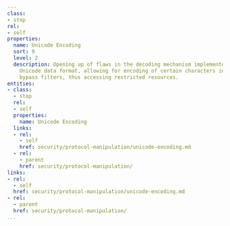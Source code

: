 ```yaml
---
class:
- stop
rel:
- self
properties:
  name: Unicode Encoding
  sort: 9
  level: 2
  description: Opening up of flaws in the decoding mechanism implemented by decoding
    Unicode data format, allowing for encoding of certain characters in the URL to
    bypass filters, thus accessing restricted resources.
entities:
- class:
  - stop
  rel:
  - self
  properties:
    name: Unicode Encoding
  links:
  - rel:
    - self
    href: security/protocol-manipulation/unicode-encoding.md
  - rel:
    - parent
    href: security/protocol-manipulation/
links:
- rel:
  - self
  href: security/protocol-manipulation/unicode-encoding.md
- rel:
  - parent
  href: security/protocol-manipulation/
...
```

